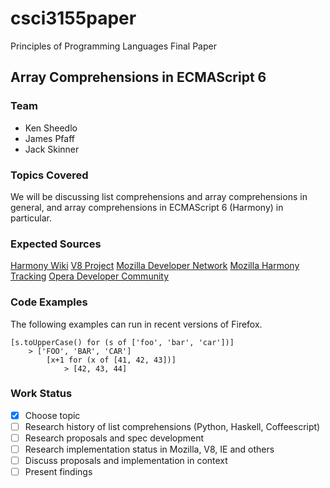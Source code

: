 csci3155paper
=============

Principles of Programming Languages Final Paper

## Array Comprehensions in ECMAScript 6

### Team
- Ken Sheedlo
- James Pfaff
- Jack Skinner

### Topics Covered
We will be discussing list comprehensions and array comprehensions in general, and array comprehensions in ECMAScript 6 (Harmony) in particular. 

### Expected Sources
[Harmony Wiki](http://wiki.ecmascript.org/doku.php?id=harmony:array_comprehensions)
[V8 Project](https://code.google.com/p/v8/)
[Mozilla Developer Network](https://developer.mozilla.org/en-US/docs/JavaScript)
[Mozilla Harmony Tracking](https://bugzilla.mozilla.org/show_bug.cgi?id=694100)
[Opera Developer Community](http://dev.opera.com/articles/view/javascript-array-extras-in-detail/)

### Code Examples
The following examples can run in recent versions of Firefox.

    [s.toUpperCase() for (s of ['foo', 'bar', 'car'])]
        > ['FOO', 'BAR', 'CAR']
            [x+1 for (x of [41, 42, 43])]
                > [42, 43, 44]

### Work Status

- [x] Choose topic
- [ ] Research history of list comprehensions (Python, Haskell, Coffeescript)
- [ ] Research proposals and spec development
- [ ] Research implementation status in Mozilla, V8, IE and others
- [ ] Discuss proposals and implementation in context
- [ ] Present findings
